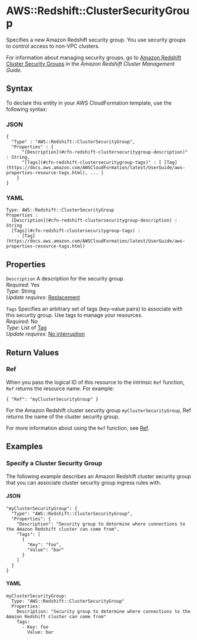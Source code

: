 # AWS::Redshift::ClusterSecurityGroup<a name="aws-resource-redshift-clustersecuritygroup"></a>

Specifies a new Amazon Redshift security group\. You use security groups to control access to non\-VPC clusters\.

 For information about managing security groups, go to [Amazon Redshift Cluster Security Groups](https://docs.aws.amazon.com/redshift/latest/mgmt/working-with-security-groups.html) in the *Amazon Redshift Cluster Management Guide*\.

## Syntax<a name="aws-resource-redshift-clustersecuritygroup-syntax"></a>

To declare this entity in your AWS CloudFormation template, use the following syntax:

### JSON<a name="aws-resource-redshift-clustersecuritygroup-syntax.json"></a>

```
{
  "Type" : "AWS::Redshift::ClusterSecurityGroup",
  "Properties" : {
      "[Description](#cfn-redshift-clustersecuritygroup-description)" : String,
      "[Tags](#cfn-redshift-clustersecuritygroup-tags)" : [ [Tag](https://docs.aws.amazon.com/AWSCloudFormation/latest/UserGuide/aws-properties-resource-tags.html), ... ]
    }
}
```

### YAML<a name="aws-resource-redshift-clustersecuritygroup-syntax.yaml"></a>

```
Type: AWS::Redshift::ClusterSecurityGroup
Properties : 
﻿  [Description](#cfn-redshift-clustersecuritygroup-description) : String
﻿  [Tags](#cfn-redshift-clustersecuritygroup-tags) : 
    - [Tag](https://docs.aws.amazon.com/AWSCloudFormation/latest/UserGuide/aws-properties-resource-tags.html)
```

## Properties<a name="aws-resource-redshift-clustersecuritygroup-properties"></a>

`Description`  <a name="cfn-redshift-clustersecuritygroup-description"></a>
A description for the security group\.  
*Required*: Yes  
*Type*: String  
*Update requires*: [Replacement](https://docs.aws.amazon.com/AWSCloudFormation/latest/UserGuide/using-cfn-updating-stacks-update-behaviors.html#update-replacement)

`Tags`  <a name="cfn-redshift-clustersecuritygroup-tags"></a>
Specifies an arbitrary set of tags \(key–value pairs\) to associate with this security group\. Use tags to manage your resources\.  
*Required*: No  
*Type*: List of [Tag](https://docs.aws.amazon.com/AWSCloudFormation/latest/UserGuide/aws-properties-resource-tags.html)  
*Update requires*: [No interruption](https://docs.aws.amazon.com/AWSCloudFormation/latest/UserGuide/using-cfn-updating-stacks-update-behaviors.html#update-no-interrupt)

## Return Values<a name="aws-resource-redshift-clustersecuritygroup-return-values"></a>

### Ref<a name="aws-resource-redshift-clustersecuritygroup-return-values-ref"></a>

 When you pass the logical ID of this resource to the intrinsic `Ref` function, `Ref` returns the resource name\. For example:

 `{ "Ref": "myClusterSecurityGroup" }` 

For the Amazon Redshift cluster security group `myClusterSecurityGroup`, Ref returns the name of the cluster security group\.

For more information about using the `Ref` function, see [Ref](https://docs.aws.amazon.com/AWSCloudFormation/latest/UserGuide/intrinsic-function-reference-ref.html)\.

## Examples<a name="aws-resource-redshift-clustersecuritygroup--examples"></a>

### Specify a Cluster Security Group<a name="aws-resource-redshift-clustersecuritygroup--examples--Specify_a_Cluster_Security_Group"></a>

The following example describes an Amazon Redshift cluster security group that you can associate cluster security group ingress rules with\.

#### JSON<a name="aws-resource-redshift-clustersecuritygroup--examples--Specify_a_Cluster_Security_Group--json"></a>

```
"myClusterSecurityGroup": {
  "Type": "AWS::Redshift::ClusterSecurityGroup",
  "Properties": {
    "Description": "Security group to determine where connections to the Amazon Redshift cluster can come from",
    "Tags": [
      {
        "Key": "foo",
        "Value": "bar"
      }
    ]
  }
}
```

#### YAML<a name="aws-resource-redshift-clustersecuritygroup--examples--Specify_a_Cluster_Security_Group--yaml"></a>

```
myClusterSecurityGroup: 
  Type: "AWS::Redshift::ClusterSecurityGroup"
  Properties: 
    Description: "Security group to determine where connections to the Amazon Redshift cluster can come from"
    Tags:
      - Key: foo
        Value: bar
```